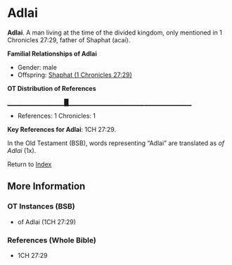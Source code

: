 # Adlai
**Adlai**. 
A man living at the time of the divided kingdom, only mentioned in 1 Chronicles 27:29, father of Shaphat (acai). 




**Familial Relationships of Adlai**


* Gender: male
* Offspring: [Shaphat (1 Chronicles 27:29)](Shaphat.5.md)


**OT Distribution of References**

▁▁▁▁▁▁▁▁▁▁▁▁█▁▁▁▁▁▁▁▁▁▁▁▁▁▁▁▁▁▁▁▁▁▁▁▁▁▁
* References: 1 Chronicles: 1



**Key References for Adlai**: 
1CH 27:29. 


In the Old Testament (BSB), words representing “Adlai” are translated as 
*of Adlai* (1x). 




Return to [Index](00-Index.md)

## More Information

### OT Instances (BSB)

* of Adlai (1CH 27:29)



### References (Whole Bible)

* 1CH 27:29



